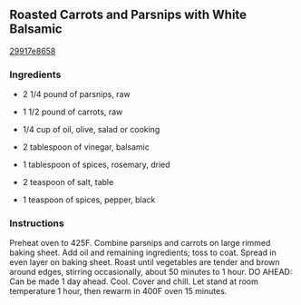 ## Roasted Carrots and Parsnips with White Balsamic

[29917e8658](http://www.epicurious.com/recipes/food/views/roasted-carrots-and-parsnips-with-white-balsamic-361792)

### Ingredients

 - 2 1/4 pound of parsnips, raw

 - 1 1/2 pound of carrots, raw

 - 1/4 cup of oil, olive, salad or cooking

 - 2 tablespoon of vinegar, balsamic

 - 1 tablespoon of spices, rosemary, dried

 - 2 teaspoon of salt, table

 - 1 teaspoon of spices, pepper, black

### Instructions

Preheat oven to 425F. Combine parsnips and carrots on large rimmed baking sheet. Add oil and remaining ingredients; toss to coat. Spread in even layer on baking sheet. Roast until vegetables are tender and brown around edges, stirring occasionally, about 50 minutes to 1 hour. DO AHEAD: Can be made 1 day ahead. Cool. Cover and chill. Let stand at room temperature 1 hour, then rewarm in 400F oven 15 minutes.